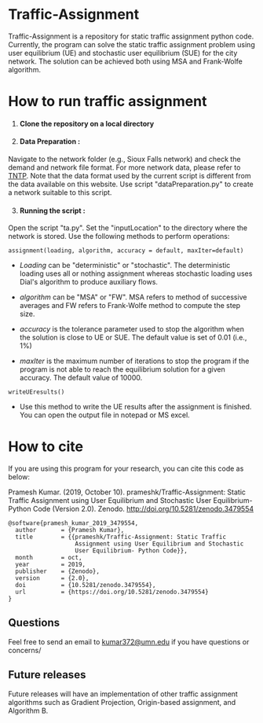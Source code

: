 # Traffic-Assignment
Traffic-Assignment is a repository for static traffic assignment python code. Currently, the program can solve the static traffic assignment problem using user equilibrium (UE) and stochastic user equilibrium (SUE) for the city network. The solution can be achieved both using MSA and Frank-Wolfe algorithm.



# How to run traffic assignment
1. #### Clone the repository on a local directory  

2. #### Data Preparation : 
Navigate to the network folder (e.g., Sioux Falls network) and check the demand and network file format. For more network data, please refer to [TNTP](https://github.com/bstabler/TransportationNetworks). Note that the data format used by the current script is different from the data available on this website. Use script "dataPreparation.py" to create a network suitable to this script.

3. #### Running the script :
Open the script "ta.py". Set the "inputLocation"  to the directory where the network is stored. Use the following methods to perform operations:

```
assignment(loading, algorithm, accuracy = default, maxIter=default)
```
 - *Loading* can be "deterministic" or "stochastic". The deterministic loading uses all or nothing assignment whereas stochastic loading uses Dial's algorithm to produce auxiliary flows.
 
 - *algorithm* can be "MSA" or "FW". MSA refers to method of successive averages and FW refers to Frank-Wolfe method to compute the step size.
 
 - *accuracy* is the tolerance parameter used to stop the algorithm when the solution is close to UE or SUE. The default value is set of 0.01 (i.e., 1%)
 
 - *maxIter* is the maximum number of iterations to stop the program if the program is not able to reach the equilibrium solution for a given accuracy. The default value of 10000.
 
 
```
writeUEresults()
```
 - Use this method to write the UE results after the assignment is finished. You can open the output file in notepad or MS excel. 
 
 
# How to cite
If you are using this program for your research, you can cite this code as below:

Pramesh Kumar. (2019, October 10). prameshk/Traffic-Assignment: Static Traffic Assignment using User Equilibrium and Stochastic User Equilibrium- Python Code (Version 2.0). Zenodo. http://doi.org/10.5281/zenodo.3479554

```
@software{pramesh_kumar_2019_3479554,
  author       = {Pramesh Kumar},
  title        = {{prameshk/Traffic-Assignment: Static Traffic 
                   Assignment using User Equilibrium and Stochastic
                   User Equilibrium- Python Code}},
  month        = oct,
  year         = 2019,
  publisher    = {Zenodo},
  version      = {2.0},
  doi          = {10.5281/zenodo.3479554},
  url          = {https://doi.org/10.5281/zenodo.3479554}
}
```


## Questions
Feel free to send an email to [kumar372@umn.edu](kumar372@umn.edu) if you have questions or concerns/


## Future releases
Future releases will have an implementation of other traffic assignment algorithms such as Gradient Projection, Origin-based assignment, and Algorithm B. 



